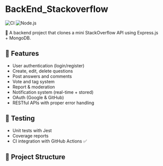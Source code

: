 # BackEnd_Stackoverflow

![CI](https://github.com/Benlaptrinh/BackEnd_Stackoverflow/actions/workflows/main.yml/badge.svg)
![Node.js](https://img.shields.io/badge/node-18-green)

📌 A backend project that clones a mini StackOverflow API using Express.js + MongoDB.

## 🚀 Features

- User authentication (login/register)
- Create, edit, delete questions
- Post answers and comments
- Vote and tag system
- Report & moderation
- Notification system (real-time + stored)
- OAuth (Google & GitHub)
- RESTful APIs with proper error handling

## 🧪 Testing

- Unit tests with Jest
- Coverage reports
- CI integration with GitHub Actions ✅

## 📁 Project Structure

